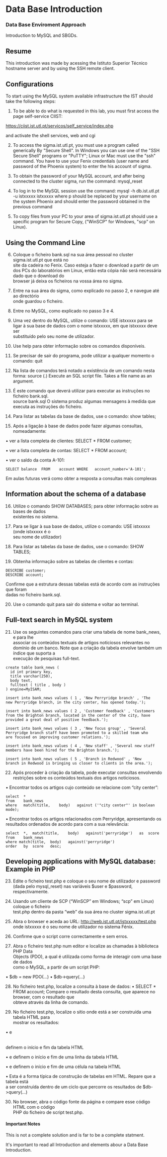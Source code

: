 # Data Base Introduction

### Data Base Enviroment Approach

Introduction to MySQL and SBGDs.


## Resume

This introduction was made by acessing the Istituto Superior Técnico hostname server and by using the SSH remote client.


## Configurations

To start using the MySQL system available infrastructure the IST should take the following steps: 

1. To be able to do what is requested in this lab, you must first access the page 
self-service CIIST:

https://ciist.ist.utl.pt/servicos/self_service/index.php

and activate the shell services, web and cgi 

2. To access the sigma.ist.utl.pt, you must use a program called generically 
By "Secure Shell". In Windows you can use one of the "SSH Secure Shell" programs 
or "PuTTY"; Linux or Mac must use the "ssh" command. You have to use your 
Fenix ​​credentials (user name and password of the Phoenix system) to enter the 
his account of sigma. 

3. To obtain the password of your MySQL account, and after being connected to the cluster sigma, 
run the command: mysql_reset 

4. To log in to the MySQL session use the command: mysql -h db.ist.utl.pt -u 
istxxxxx istxxxxx where p should be replaced by your username on the system 
Phoenix and should enter the password obtained in the previous command 

5. To copy files from your PC to your area of sigma.ist.utl.pt should use a 
specific program for Secure Copy, ("WinSCP" for Windows, "scp" on Linux).


## Using the Command Line

6. Coloque o	ficheiro bank.sql na sua	área	pessoal no	cluster	sigma.ist.utl.pt que	está	no	
site	da	cadeira	no	Fenix.		Caso	esteja	a	 fazer	o	download	a	partir	de	um	dos	PCs	 do	
laboratórios	em	Linux,	então	esta	cópia	não	será	necessária	dado	que	o	download	do	
browser	já	deixa	os ficheiros	na	vossa	área	no	sigma.

7. Entre	na	sua	área	do	sigma,	como	explicado	no	passo	2,	e	navegue	até	ao	directório	
onde	guardou	o	ficheiro.

8. Entre	no	MySQL,	como	explicado	no	passo	3	e	4.

9. Uma	vez	dentro	do	MySQL,	utilize	o	comando:	USE	istxxxxx
para	 se	 ligar	 à	 sua	 base	 de	 dados	 com	 o	 nome	 istxxxxx,	 em	 que	 istxxxxx	 deve	 ser	
substituído	pelo seu	nome	de	utilizador.

10. Use	help para	obter	informação	sobre	os	comandos	disponíveis.

11. Se	precisar	de	sair	do	programa,	pode	utilizar	a	qualquer	momento	o	comando: quit

12. Na	lista	de	comandos	terá	notado	a	existência	de	um	comando	nesta	forma:
source				(\.) Execute	an	SQL	script	file.	Takes	a	file	name	as	an	argument.

13. É	este	comando	 que	deverá	utilizar	 para	executar	as	instruções	 no	 ficheiro	bank.sql.	
source	bank.sql
O	sistema produz	algumas	mensagens	à	medida	que	executa	as	instruções	do	ficheiro.

14. Para	listar	as	tabelas	da	base	de	dados,	use	o	comando:	show	tables;

15. Após	a	ligação	à base	de	dados	pode	fazer	algumas	consultas,	nomeadamente:

• ver	a	lista	completa	de	clientes: SELECT	*	FROM	customer;

• ver	a	lista	completa	de	contas:	SELECT	*	FROM	account;

• ver	o	saldo	da	conta	A-101:

```
SELECT balance	FROM	account	WHERE	account_number='A-101';
```

Em	aulas	futuras	verá	como	obter	a	resposta	a	consultas	mais	complexas


## Information about the schema of a database

16. Utilize	o	comando	SHOW	DATABASES; para	obter	informação	sobre	as	bases	de	dados	
existentes	no	sistema.

17. Para	se	ligar	à	sua	base	de	dados,	utilize	o	comando:	USE	istxxxxx (onde	istxxxxx	é	o	
seu	nome	de	utilizador)

18. Para	listar	as	tabelas	da	base	de	dados,	use	o	comando:	SHOW	TABLES;

19. Obtenha	informação	sobre	as	tabelas	de	clientes	e	contas:

```
DESCRIBE customer;
DESCRIBE account;
```

Confirme	que	a estrutura dessas tabelas	está	de	acordo com as	instruções	que	foram	
dadas no	ficheiro	bank.sql.

20. Use	o	comando	quit para	sair	do	sistema	e	voltar	ao	terminal.


## Full-text search in MySQL system

21. Use	 os	 seguintes	 comandos	 para	 criar	 uma	 tabela	 de	 nome	 bank_news,	 e	 para	 lhe	
associar os	 conteúdos	 textuais	 de	 artigos	 noticiosos	 relevantes	 no	 domínio	 de	 um	
banco.	 Note	 que	 a criação	 da	 tabela	 envolve também	 um	 índice	 que suporta a	
execução	de	pesquisas	full-text.

```
create table bank_news (
  id int primary key, 
  title varchar(250),
  body text,
  fulltext ( title , body )
) engine=MyISAM;

insert into bank_news values ( 1 , 'New Perryridge branch' , 'The
new Perryridge branch, in the city center, has opened today.');

insert into bank_news values ( 2 , 'Customer feedback' , 'Customers 
from the Brighton branch, located in the center of the city, have 
provided a great deal of positive feedback.');

insert into bank_news values ( 3 , 'New focus group' , 'Several 
Perryridge branch staff have been promoted to a skilled team who 
are focused on improving customer relations.');

insert into bank_news values ( 4 , 'New staff' , 'Several new staff 
members have been hired for the Brighton branch.');

insert into bank_news values ( 5 , 'Branch in Redwood' , 'New 
branch in Redwood is bringing us closer to clients in the area.');
```

22. Após	 proceder	 à	 criação	 da	 tabela,	 pode executar	 consultas	 envolvendo	 restrições	
sobre	os	conteúdos	textuais	dos	artigos noticiosos.

• Encontrar	todos	os	artigos	cujo	conteúdo	se	relacione	com	“city	center”:

```
select	*	
from	bank_news	
where	match(title,	body)	against	('"city	center"' in	boolean	mode);
```

• Encontrar	 todos	 os	 artigos	 relacionados	 com	 Perryridge,	 apresentando	 os	
resultados	ordenados	de	acordo	para	com	a	sua	relevância:

```
select	*,	match(title,	body)	against('perryridge')	as	score
from	bank_news
where match(title,	body)	against('perryridge')
order	by	score	desc;
```


## Developing applications with MySQL database: Example in PHP

23. Edite	 o	 ficheiro	test.php e	 coloque	 o	 seu	nome	 de	 utilizador	 e	 password	 (dada	 pelo
mysql_reset)	nas	variáveis	$user	e	$password,	respectivamente.

24. Usando	um	cliente	de	SCP (“WinSCP”	em	Windows;	“scp”	em	Linux)	coloque	o	ficheiro	
test.php dentro	da	pasta “web”	da	sua	área no	cluster	sigma.ist.utl.pt

25. Abra	o	browser	e	aceda	ao	URL:
http://web.ist.utl.pt/istxxxxx/test.php
onde	istxxxxx é	o	seu	nome	de	utilizador no	sistema	Fénix.

26. Confirme	que	o	script corre	correctamente	e	sem	erros.

27. Abra	 o	 ficheiro	 test.php num	 editor	 e	 localize	 as	 chamadas	 à	 biblioteca	 PHP	 Data	
Objects	 (PDO),	 a	 qual	 é	 utilizada	 como	 forma	 de	 interagir	 com	 uma	 base	 de	 dados	
como	o	MySQL,	a	partir	de	um	script	PHP:

• $db	=	new	PDO(…)
• $db->query(…)

28. No	ficheiro	test.php,	localize	a	consulta	à	base	de	dados:
• SELECT	*	FROM	account;
Compare	 o	 resultado	 desta	 consulta, que	 aparece	 no browser,	 com	 o	 resultado	 que	
obteve	através	da	linha	de	comando.

29. No	ficheiro	test.php,	localize	o	sítio	onde	está	a	ser	construída	uma	tabela	HTML	para	
mostrar	os	resultados:

• <table> e	</table> definem	o	início e	fim	da	tabela	HTML

• <tr>	e	</tr>	definem	o	início	e	fim	de	uma	linha	da	tabela	HTML

• <td>	e	</td>	definem	o	início	e	fim	de	uma	célula	na	tabela	HTML

• Esta	é	a	forma	típica	de	construção	de	tabelas	em	HTML.	Repare	que	a	tabela	está	
a	ser	construída	dentro	de	um	ciclo	que	percorre	os	resultados	de	$db->query(…)

30. No	browser,	abra	o	código	fonte	da	página	e	compare	esse	código	HTML	com	o	código	
PHP	do	ficheiro de	script test.php.


#### Important Notes

This is not a complete solution and is far to be a complete statment.

It's important to read all Introduction and elements abour a Data Base Introduction.
